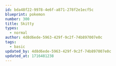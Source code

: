 ```yaml
---
id: bda48f22-9978-4e6f-a871-278f2e1ecf5c
blueprint: pokemon
number: 300
title: Skitty
types:
  - normal
author: 4d8d6ede-5963-429f-9c2f-74b897007e0c
tags:
  - basic
updated_by: 4d8d6ede-5963-429f-9c2f-74b897007e0c
updated_at: 1716481238
---
```

